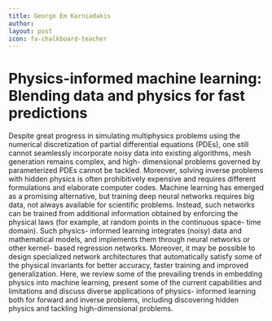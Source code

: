 ```yaml
---
title: George Em Karniadakis
author: 
layout: post
icon: fa-chalkboard-teacher
---
```


# Physics-informed machine learning: Blending data and physics for fast predictions

Despite great progress in simulating multiphysics problems using the numerical
discretization of partial differential equations (PDEs), one still cannot seamlessly incorporate noisy
data into existing algorithms, mesh generation remains complex, and high- dimensional problems
governed by parameterized PDEs cannot be tackled. Moreover, solving inverse problems with
hidden physics is often prohibitively expensive and requires different formulations and elaborate
computer codes. Machine learning has emerged as a promising alternative, but training deep neural
networks requires big data, not always available for scientific problems. Instead, such networks can
be trained from additional information obtained by enforcing the physical laws (for example, at
random points in the continuous space- time domain). Such physics- informed learning integrates
(noisy) data and mathematical models, and implements them through neural networks or other
kernel- based regression networks. Moreover, it may be possible to design specialized network
architectures that automatically satisfy some of the physical invariants for better accuracy, faster
training and improved generalization. Here, we review some of the prevailing trends in embedding
physics into machine learning, present some of the current capabilities and limitations and discuss
diverse applications of physics- informed learning both for forward and inverse problems, including
discovering hidden physics and tackling high-dimensional problems.